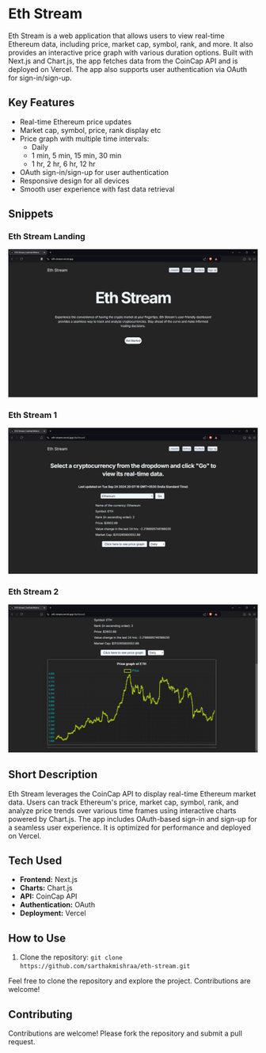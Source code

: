 # Eth Stream

Eth Stream is a web application that allows users to view real-time Ethereum data, including price, market cap, symbol, rank, and more. It also provides an interactive price graph with various duration options. Built with Next.js and Chart.js, the app fetches data from the CoinCap API and is deployed on Vercel. The app also supports user authentication via OAuth for sign-in/sign-up.

## Key Features
- Real-time Ethereum price updates
- Market cap, symbol, price, rank display etc
- Price graph with multiple time intervals:
  - Daily
  - 1 min, 5 min, 15 min, 30 min
  - 1 hr, 2 hr, 6 hr, 12 hr
- OAuth sign-in/sign-up for user authentication
- Responsive design for all devices
- Smooth user experience with fast data retrieval

## Snippets
<h3>Eth Stream Landing</h3>
<img src="./public/eth1.png" width="600" />
<h3>Eth Stream 1</h3>
<img src="./public/eth2.png" width="600" />
<h3>Eth Stream 2</h3>
<img src="./public/eth3.png" width="600" />

## Short Description
Eth Stream leverages the CoinCap API to display real-time Ethereum market data. Users can track Ethereum's price, market cap, symbol, rank, and analyze price trends over various time frames using interactive charts powered by Chart.js. The app includes OAuth-based sign-in and sign-up for a seamless user experience. It is optimized for performance and deployed on Vercel.

## Tech Used
- **Frontend:** Next.js
- **Charts:** Chart.js
- **API:** CoinCap API
- **Authentication:** OAuth
- **Deployment:** Vercel

## How to Use

1. Clone the repository: `git clone https://github.com/sarthakmishraa/eth-stream.git`

Feel free to clone the repository and explore the project. Contributions are welcome!

## Contributing
Contributions are welcome! Please fork the repository and submit a pull request.